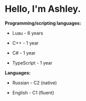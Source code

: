 # Hello, I'm Ashley.

**Programming/scripting languages:**

* Luau - 6 years
 
* C++ - 1 year
 
* C# - 1 year
 
* TypeScript - 1 year
 

**Languages:**

* Russian - C2 (native)
 
* English - C1 (fluent)
